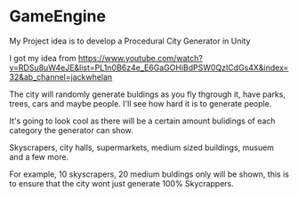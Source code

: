 # GameEngine

My Project idea is to develop a Procedural City Generator in Unity

I got my idea from https://www.youtube.com/watch?v=RDSu8uW4eJE&list=PL1n0B6z4e_E6GaGOHiBdPSW0QzICdGs4X&index=32&ab_channel=jackwhelan

The city will randomly generate buldings as you fly thgrough it, have parks, trees, cars and maybe people. I'll see how hard it is to generate people. 

It's going to look cool as there will be a certain amount bulidings of each category the generator can show. 

Skyscrapers, city halls, supermarkets, medium sized buildings, musuem and a few more.

For example, 10 skyscrapers, 20 medium buldings only will be shown, this is to ensure that the city wont just generate 100% Skycrappers. 


